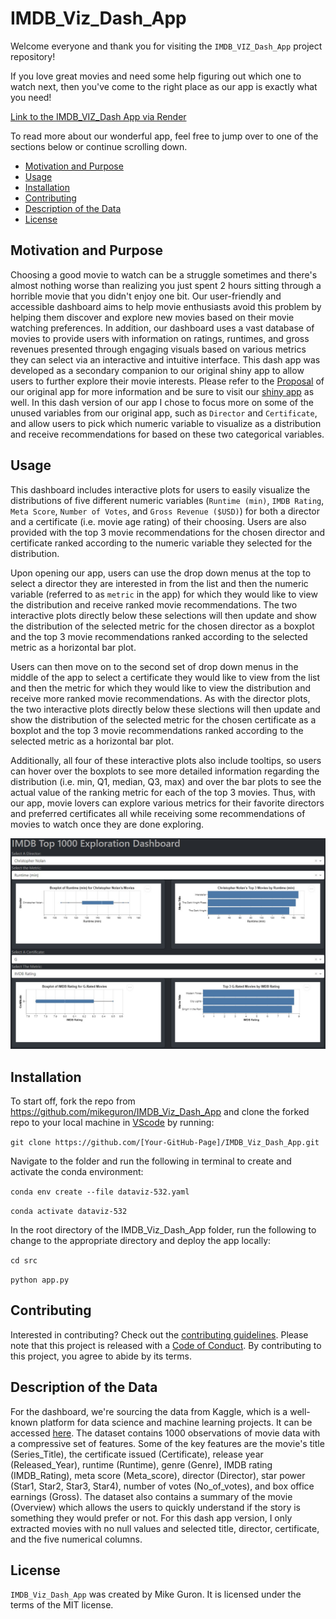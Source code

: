 # IMDB_Viz_Dash_App

Welcome everyone and thank you for visiting the `IMDB_VIZ_Dash_App` project repository!

If you love great movies and need some help figuring out which one to watch next, then you've come to the right place as our app is exactly what you need!

[Link to the IMDB_VIZ_Dash App via Render](https://arjunrk.shinyapps.io/IMDB_Viz_R/)

To read more about our wonderful app, feel free to jump over to one of the sections below or continue scrolling down.

- [Motivation and Purpose](#motivation-and-purpose)
- [Usage](#usage)
- [Installation](#installation)
- [Contributing](#contributing)
- [Description of the Data](#description-of-the-data)
- [License](#license)

## Motivation and Purpose

Choosing a good movie to watch can be a struggle sometimes and there's almost nothing worse than realizing you just spent 2 hours sitting through a horrible movie that you didn't enjoy one bit. Our user-friendly and accessible dashboard aims to help movie enthusiasts avoid this problem by helping them discover and explore new movies based on their movie watching preferences. In addition, our dashboard uses a vast database of movies to provide users with information on ratings, runtimes, and gross revenues presented through engaging visuals based on various metrics they can select via an interactive and intuitive interface.  This dash app was developed as a secondary companion to our original shiny app to allow users to further explore their movie interests.  Please refer to the [Proposal](https://github.com/UBC-MDS/IMDB_Viz_R/blob/main/reports/proposal.md) of our original app for more information and be sure to visit our [shiny app](https://arjunrk.shinyapps.io/IMDB_Viz_R/) as well.  In this dash version of our app I chose to focus more on some of the unused variables from our original app, such as `Director` and `Certificate`, and allow users to pick which numeric variable to visualize as a distribution and receive recommendations for based on these two categorical variables.

## Usage

This dashboard includes interactive plots for users to easily visualize the distributions of five different numeric variables (`Runtime (min)`, `IMDB Rating`, `Meta Score`, `Number of Votes`, and `Gross Revenue ($USD)`) for both a director and a certificate (i.e. movie age rating) of their choosing.  Users are also provided with the top 3 movie recommendations for the chosen director and certificate ranked according to the numeric variable they selected for the distribution.

Upon opening our app, users can use the drop down menus at the top to select a director they are interested in from the list and then the numeric variable (referred to as `metric` in the app) for which they would like to view the distribution and receive ranked movie recommendations.  The two interactive plots directly below these selections will then update and show the distribution of the selected metric for the chosen director as a boxplot and the top 3 movie recommendations ranked according to the selected metric as a horizontal bar plot.  

Users can then move on to the second set of drop down menus in the middle of the app to select a certificate they would like to view from the list and then the metric for which they would like to view the distribution and receive more ranked movie recommendations.  As with the director plots, the two interactive plots directly below these slections will then update and show the distribution of the selected metric for the chosen certificate as a boxplot and the top 3 movie recommendations ranked according to the selected metric as a horizontal bar plot.  

Additionally, all four of these interactive plots also include tooltips, so users can hover over the boxplots to see more detailed information regarding the distribution (i.e. min, Q1, median, Q3, max) and over the bar plots to see the actual value of the ranking metric for each of the top 3 movies.  Thus, with our app, movie lovers can explore various metrics for their favorite directors and preferred certificates all while receiving some recommendations of movies to watch once they are done exploring.

<img src="images/App_Image.JPG"/>

## Installation

To start off, fork the repo from <https://github.com/mikeguron/IMDB_Viz_Dash_App> and clone the forked repo to your local machine in [VScode](https://code.visualstudio.com/download) by running:

`git clone https://github.com/[Your-GitHub-Page]/IMDB_Viz_Dash_App.git`

Navigate to the folder and run the following in terminal to create and activate the conda environment:

`conda env create --file dataviz-532.yaml`

`conda activate dataviz-532`

In the root directory of the IMDB_Viz_Dash_App folder, run the following to change to the appropriate directory and deploy the app locally:

`cd src`

`python app.py`

## Contributing

Interested in contributing? Check out the [contributing guidelines](https://github.com/mikeguron/IMDB_Viz_Dash_App/blob/main/CONTRIBUTING.md). Please note that this project is released with a [Code of Conduct](https://github.com/mikeguron/IMDB_Viz_Dash_App/blob/main/CODE_OF_CONDUCT.md). By contributing to this project, you agree to abide by its terms.

## Description of the Data

For the dashboard, we're sourcing the data from Kaggle, which is a well-known platform for data science and machine learning projects. It can be accessed [here](https://www.kaggle.com/datasets/harshitshankhdhar/imdb-dataset-of-top-1000-movies-and-tv-shows). The dataset contains 1000 observations of movie data with a compressive set of features. Some of the key features are the movie's title (Series_Title), the certificate issued (Certificate), release year (Released_Year), runtime (Runtime), genre (Genre), IMDB rating (IMDB_Rating), meta score (Meta_score), director (Director), star power (Star1, Star2, Star3, Star4), number of votes (No_of_votes), and box office earnings (Gross). The dataset also contains a summary of the movie (Overview) which allows the users to quickly understand if the story is something they would prefer or not. For this dash app version, I only extracted movies with no null values and selected title, director, certificate, and the five numerical columns.

## License

`IMDB_Viz_Dash_App` was created by Mike Guron. It is licensed under the terms of the MIT license.